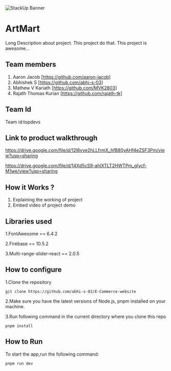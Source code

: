![StackUp Banner](https://tinkerhub.frappe.cloud/files/stackup%20banner.jpeg)
# ArtMart
Long Description about project. This project do that. This project is awesome...
## Team members
1. Aaron Jacob [https://github.com/aaron-jacob]
2. Abhishek S [https://github.com/abhi-s-03]
3. Mathew V Kariath [https://github.com/MVK2803]
4. Rajath Thomas Kurian [https://github.com/rajath-tk]
## Team Id
Team id:topdevs
## Link to product walkthrough
https://drive.google.com/file/d/12l6yve2hLLfrmX_hfB80yAHf4eZSF3Pm/view?usp=sharing

https://drive.google.com/file/d/14Xd5cS9-ahIXTLT2HWTPm_gIycf-M1we/view?usp=sharing
## How it Works ?
1. Explaining the working of project
2. Embed video of project demo
## Libraries used
1.FontAwesome == 6.4.2

2.Firebase == 10.5.2

3.Multi-range-slider-react == 2.0.5

## How to configure
1.Clone the repository
``````
git clone https://github.com/abhi-s-03/E-Commerce-website
``````
2.Make sure you have the latest versions of Node.js, pnpm installed on your machine.

3.Run following command in the current directory where you clone this repo
 ``````
 pnpm install
 ``````
## How to Run
To start the app,run the following command:
``````
pnpm run dev
``````
